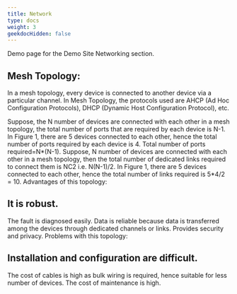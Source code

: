 ```yaml
---
title: Network
type: docs
weight: 3
geekdocHidden: false
---
```


Demo page for the Demo Site Networking section.

## Mesh Topology:

In a mesh topology, every device is connected to another device via a particular channel. In Mesh Topology, the protocols used are AHCP (Ad Hoc Configuration Protocols), DHCP (Dynamic Host Configuration Protocol), etc.

Suppose, the N number of devices are connected with each other in a mesh topology, the total number of ports that are required by each device is N-1. In Figure 1, there are 5 devices connected to each other, hence the total number of ports required by each device is 4. Total number of ports required=N*(N-1).
Suppose, N number of devices are connected with each other in a mesh topology, then the total number of dedicated links required to connect them is NC2 i.e. N(N-1)/2. In Figure 1, there are 5 devices connected to each other, hence the total number of links required is 5*4/2 = 10.
Advantages of this topology: 

## It is robust.
The fault is diagnosed easily. Data is reliable because data is transferred among the devices through dedicated channels or links.
Provides security and privacy.
Problems with this topology: 

## Installation and configuration are difficult.
The cost of cables is high as bulk wiring is required, hence suitable for less number of devices.
The cost of maintenance is high.